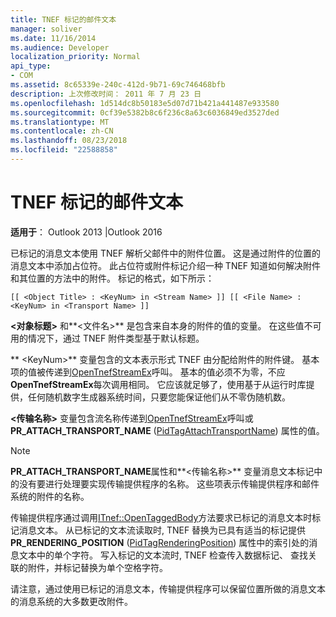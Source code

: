 ```yaml
---
title: TNEF 标记的邮件文本
manager: soliver
ms.date: 11/16/2014
ms.audience: Developer
localization_priority: Normal
api_type:
- COM
ms.assetid: 8c65339e-240c-412d-9b71-69c746468bfb
description: 上次修改时间： 2011 年 7 月 23 日
ms.openlocfilehash: 1d514dc8b50183e5d07d71b421a441487e933580
ms.sourcegitcommit: 0cf39e5382b8c6f236c8a63c6036849ed3527ded
ms.translationtype: MT
ms.contentlocale: zh-CN
ms.lasthandoff: 08/23/2018
ms.locfileid: "22588858"
---
```

# <a name="tnef-tagged-message-text"></a>TNEF 标记的邮件文本

  
  
**适用于**： Outlook 2013 |Outlook 2016 
  
已标记的消息文本使用 TNEF 解析父邮件中的附件位置。 这是通过附件的位置的消息文本中添加占位符。 此占位符或附件标记介绍一种 TNEF 知道如何解决附件和其位置的方法中的附件。 标记的格式，如下所示：
  
 `[[ <Object Title> : <KeyNum> in <Stream Name> ]] [[ <File Name> : <KeyNum> in <Transport Name> ]]`
  
 **\<对象标题\>** 和**\<文件名\>** 是包含来自本身的附件的值的变量。 在这些值不可用的情况下，通过 TNEF 附件类型基于默认标题。 
  
** \<KeyNum\>** 变量包含的文本表示形式 TNEF 由分配给附件的附件键。 基本项的值被传递到[OpenTnefStreamEx](opentnefstreamex.md)呼叫。 基本的值必须不为零，不应**OpenTnefStreamEx**每次调用相同。 它应该就足够了，使用基于从运行时库提供，任何随机数字生成器系统时间，只要您能保证他们从不零伪随机数。
  
**\<传输名称\>** 变量包含流名称传递到[OpenTnefStreamEx](opentnefstreamex.md)呼叫或**PR_ATTACH_TRANSPORT_NAME** ([PidTagAttachTransportName](pidtagattachtransportname-canonical-property.md)) 属性的值。
  
> [!NOTE]
> **PR_ATTACH_TRANSPORT_NAME**属性和**\<传输名称\>** 变量消息文本标记中的没有要进行处理要实现传输提供程序的名称。 这些项表示传输提供程序和邮件系统的附件的名称。 
  
传输提供程序通过调用[ITnef::OpenTaggedBody](itnef-opentaggedbody.md)方法要求已标记的消息文本时标记消息文本。 从已标记的文本流读取时, TNEF 替换为已具有适当的标记提供**PR_RENDERING_POSITION** ([PidTagRenderingPosition](pidtagrenderingposition-canonical-property.md)) 属性中的索引处的消息文本中的单个字符。 写入标记的文本流时, TNEF 检查传入数据标记、 查找关联的附件，并标记替换为单个空格字符。
  
请注意，通过使用已标记的消息文本，传输提供程序可以保留位置所做的消息文本的消息系统的大多数更改附件。
  

